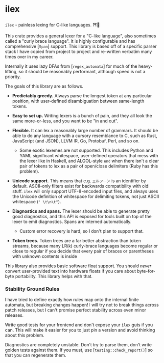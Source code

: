 # ilex

`ilex` - painless lexing for C-like languages. ⛩️🎋

This crate provides a general lexer for a "C-like language", also sometimes
called a "curly brace language". It is highly configurable and has comprehensive
[`Span`] support. This library is based off of a specific parser stack I have
copied from project to project and re-written verbatim many times over in my
career.

Internally it uses lazy DFAs from [`regex_automata`] for much of the
heavy-lifting, so it should be reasonably performant, although speed is not a
priority.

The goals of this library are as follows.

- **Predictably greedy.** Always parse the longest token at any particular
  position, with user-defined disambiguation between same-length tokens.

- **Easy to set up.** Writing lexers is a bunch of pain, and they all look the
  same more-or-less, and you want to be "in and out".

- **Flexible.** It can lex a reasonably large number of grammars. It should be
  able to do any language with a cursory resemblance to C, such as Rust,
  JavaScript (and JSON), LLVM IR, Go, Protobuf, Perl, and so on.

  - Some exotic lexemes are not supported. This includes Python and YAML
    significant whitespace, user-defined operators that mess with the lexer like
    in Haskell, and ALGOL-style `end` when there isn't a clear pair of tokens to
    lex as a pair of open/close delimiters (Ruby has this problem).

- **Unicode support.** This means that e.g. `エルフーン` is an identifier by
  default. ASCII-only filters exist for backwards compatibility with old stuff.
  `ilex` will only support UTF-8-encoded input files, and always uses the
  Unicode definition of whitespace for delimiting tokens, not just ASCII
  whitespace (`" \t\n\t"`).

- **Diagnostics and spans.** The lexer should be able to generate pretty good
  diagnostics, and this API is exposed for tools built on top of the lexer to
  emit diagnostics. Spans are interned automatically.

  - Custom error recovery is hard, so I don't plan to support that.

- **Token trees.** Token trees are a far better abstraction than token streams,
  because many LR(k) curly-brace languages become regular or close to regular if
  you decide that every pair of braces or parentheses with unknown contents is
  inside

This library also provides basic software float support. You should _never_
convert user-provided text into hardware floats if you care about byte-for-byte
portability. This library helps with that.

### Stability Ground Rules

I have tried to define exactly how rules map onto the internal finite automata,
but breaking changes happen! I will try not to break things across patch
releases, but I can't promise perfect stability across even minor releases.

Write good tests for your frontend and don't expose your `ilex` guts if you can.
This will make it easier for you to just pin a version and avoid thinking about
this problem.

Diagnostics are completely unstable. Don't try to parse them, don't write golden
tests against them. If you must, use [`testing::check_report()`] so that you can
regenerate them.
